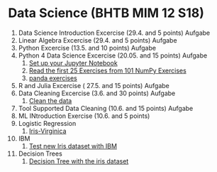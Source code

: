 # Data Science (BHTB MIM 12 S18)

1. Data Science Introduction Excercise (29.4. and 5 points) Aufgabe
2. Linear Algebra Excercise (29.4. and 5 points) Aufgabe
3. Python Excercise (13.5. and 10 points) Aufgabe
4. Python 4 Data Science Excercise (20.05. and 15 points) Aufgabe
    1. [Set up your Jupyter Notebook](jupiter_notebook/exercise_4/exercise_4_1.ipynb)
    2. [Read the first 25 Exercises from 101 NumPy Exercises](jupiter_notebook/exercise_4/exercise_4_2.ipynb)
    3. [panda exercises](jupiter_notebook/exercise_4/exercise_4_3.ipynb)
5. R and Julia Excercise ( 27.5. and 15 points) Aufgabe
6. Data Cleaning Excercise (3.6. and 30 points) Aufgabe
    1. [Clean the data](jupiter_notebook/exercise_6/exercice_6_1.ipynb)
7. Tool Supported Data Cleaning (10.6. and 15 points) Aufgabe
8. ML INtroduction Exercise (10.6. and 5 points)
9. Logistic Regression
    1. [Iris-Virginica](jupiter_notebook/exercise_9/exercise_9.ipynb)
10. IBM
    1. [Test new Iris dataset with IBM](jupiter_notebook/exercise_10/exercise_10.ipynb)
11. Decision Trees
    1. [Decision Tree with the iris dataset](jupiter_notebook/exercise_11/exercise_11.ipynb)



